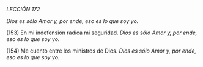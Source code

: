 *LECCIÓN 172*

*Dios es sólo Amor y, por ende, eso es lo que soy yo.*

(153) En mi indefensión radica mi seguridad.
*Dios es sólo Amor y, por ende, eso es lo que soy yo.*

(154) Me cuento entre los ministros de Dios.
*Dios es sólo Amor y, por ende, eso es lo que soy yo.*